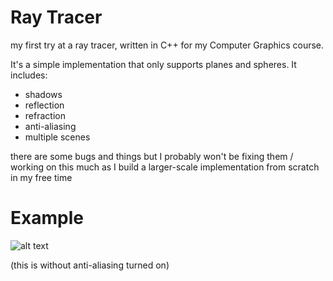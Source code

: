 # Ray Tracer
my first try at a ray tracer, written in C++ for my Computer Graphics course.

It's a simple implementation that only supports planes and spheres. It includes:
- shadows
- reflection
- refraction
- anti-aliasing
- multiple scenes

there are some bugs and things but I probably won't be fixing them / working on this much as I build a larger-scale implementation from scratch in my free time

# Example
![alt text](https://i.imgur.com/CgaPO45.png)

(this is without anti-aliasing turned on)
